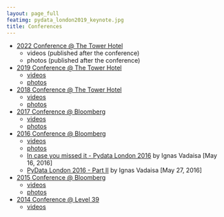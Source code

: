 ```yaml
---
layout: page_full
featimg: pydata_london2019_keynote.jpg
title: Conferences
---
```


* [2022 Conference @ The Tower Hotel](https://pydata.org/london2012/)
  * videos (published after the conference)
  * photos (published after the conference)
* [2019 Conference @ The Tower Hotel](https://pydata.org/london2019/)
  * [videos](https://www.youtube.com/playlist?list=PLGVZCDnMOq0ocea1dd0it7jX7HgvZCjSW)
  * [photos](https://www.flickr.com/photos/pydata/albums/72157709819963207)
* [2018 Conference @ The Tower Hotel](https://pydata.org/london2018/)
  * [videos](https://youtube.com/playlist?list=PLGVZCDnMOq0ovNxfxOqYcBcQOIny9Zvb-)
  * [photos](https://www.flickr.com/photos/pydata/sets/72157693263374002)
* [2017 Conference @ Bloomberg](https://pydata.org/london2017/)
  * [videos](https://www.youtube.com/playlist?list=PLGVZCDnMOq0pAwbVAb1kUN3lV7ukhLL2k)
  * [photos](https://www.flickr.com/photos/pydata/albums/72157682159602660/)
* [2016 Conference @ Bloomberg](https://pydata.org/london2016/)
  * [videos](https://www.youtube.com/playlist?list=PLGVZCDnMOq0qfJkoiFj-hN7lSHgQzXtqQ)
  * [photos](https://www.flickr.com/photos/143444505@N07/albums/72157669069232026)
  * [In case you missed it - Pydata London 2016](http://www.datareply.co.uk/blog/2016/5/16/pydata-london-2016-1) by Ignas Vadaisa [May 16, 2016]
  * [PyData London 2016 - Part II](http://www.datareply.co.uk/blog/2016/5/27/part-ii-pydata-london-2016) by Ignas Vadaisa [May 27, 2016]
* [2015 Conference @ Bloomberg](https://pydata.org/london2015/)
  * [videos](https://www.youtube.com/playlist?list=PLGVZCDnMOq0q6hrjJA56bq18eHtGusYJK)
  * [photos](https://www.flickr.com/photos/frathgeber/sets/72157654424330159)
* [2014 Conference @ Level 39](https://pydata.org/ldn2014/)
  * [videos](https://www.youtube.com/playlist?list=PLGVZCDnMOq0pKUUMthfbXufGxA5avFRWt)
